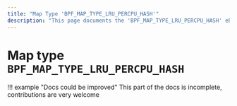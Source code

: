 ```yaml
---
title: "Map Type 'BPF_MAP_TYPE_LRU_PERCPU_HASH'"
description: "This page documents the 'BPF_MAP_TYPE_LRU_PERCPU_HASH' eBPF map type, including its definition, usage, program types that can use it, and examples."
---
```

# Map type `BPF_MAP_TYPE_LRU_PERCPU_HASH`

!!! example "Docs could be improved"
    This part of the docs is incomplete, contributions are very welcome

